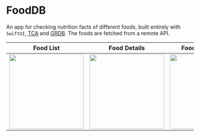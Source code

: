 # FoodDB
An app for checking nutrition facts of different foods, built entirely with `SwiftUI`, [TCA](https://github.com/pointfreeco/swift-composable-architecture) and [GRDB](https://github.com/groue/GRDB.swift). 
The foods are fetched from a remote API.

| Food List | Food Details | Food Comparison | Spotlight Indexing |
| ------------- | ------------- | ------------- | ------------- |
| <img src="https://github.com/vykut/FoodDB/assets/29523833/c51236c6-f1e7-4c11-b72c-2e42ccd04bc5" width="200"> | <img src="https://github.com/vykut/FoodDB/assets/29523833/4962c848-0f8d-4087-b642-a46cafa1463b" width="200"> | <img src="https://github.com/vykut/FoodDB/assets/29523833/ea46c02c-ef11-439d-ba75-bc403197d0c3" width="200"> | <img src="https://github.com/vykut/FoodDB/assets/29523833/88c9dfb7-df11-4d75-802c-3831af5aeef3" width="200">
